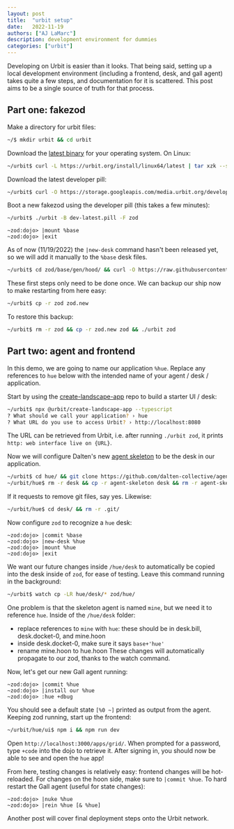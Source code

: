 ```yaml
---
layout: post
title:  "urbit setup"
date:   2022-11-19
authors: ["AJ LaMarc"]
description: development environment for dummies
categories: ["urbit"]
---
```


Developing on Urbit is easier than it looks.  That being said, setting up a local development environment (including a frontend, desk, and gall agent) takes quite a few steps, and documentation for it is scattered.  This post aims to be a single source of truth for that process.

## Part one: fakezod

Make a directory for urbit files:
```bash
~/$ mkdir urbit && cd urbit
```
Download the [latest binary](https://urbit.org/getting-started/cli) for your operating system.  On Linux:
```bash
~/urbit$ curl -L https://urbit.org/install/linux64/latest | tar xzk --strip=1 && ./urbit
```
Download the latest developer pill:
```bash
~/urbit$ curl -O https://storage.googleapis.com/media.urbit.org/developers/dev-latest.pill
```
Boot a new fakezod using the developer pill (this takes a few minutes):
```bash
~/urbit$ ./urbit -B dev-latest.pill -F zod
```
```hoon
~zod:dojo> |mount %base
~zod:dojo> |exit
```
As of now (11/19/2022) the `|new-desk` command hasn't been released yet, so we will add it manually to the `%base` desk files.
```bash
~/urbit$ cd zod/base/gen/hood/ && curl -O https://raw.githubusercontent.com/urbit/urbit/bad5013c8a008ccf37761fbff63e4b04c4fca95b/pkg/arvo/gen/hood/new-desk.hoon
```
These first steps only need to be done once.  We can backup our ship now to make restarting from here easy:
```bash
~/urbit$ cp -r zod zod.new
```
To restore this backup:
```bash
~/urbit$ rm -r zod && cp -r zod.new zod && ./urbit zod
```

## Part two: agent and frontend

In this demo, we are going to name our application `%hue`.  Replace any references to `hue` below with the intended name of your agent / desk / application.

Start by using the [create-landscape-app](https://github.com/urbit/create-landscape-app) repo to build a starter UI / desk:
```bash
~/urbit$ npx @urbit/create-landscape-app --typescript
? What should we call your application? › hue
? What URL do you use to access Urbit? › http://localhost:8080
```
The URL can be retrieved from Urbit, i.e. after running `./urbit zod`, it prints `http: web interface live on {URL}`.

Now we will configure Dalten's new [agent skeleton](https://github.com/dalten-collective/agent-skeleton) to be the desk in our application.
```bash
~/urbit$ cd hue/ && git clone https://github.com/dalten-collective/agent-skeleton.git
~/urbit/hue$ rm -r desk && cp -r agent-skeleton desk && rm -r agent-skeleton
```
If it requests to remove git files, say yes.  Likewise:
```bash
~/urbit/hue$ cd desk/ && rm -r .git/
```
Now configure `zod` to recognize a `hue` desk:
```hoon
~zod:dojo> |commit %base
~zod:dojo> |new-desk %hue
~zod:dojo> |mount %hue
~zod:dojo> |exit
```
We want our future changes inside `/hue/desk` to automatically be copied into the desk inside of `zod`, for ease of testing.  Leave this command running in the background:
```bash
~/urbit$ watch cp -LR hue/desk/* zod/hue/
```
One problem is that the skeleton agent is named `mine`, but we need it to reference `hue`.  Inside of the `/hue/desk` folder:
- replace references to `mine` with `hue`: these should be in desk.bill, desk.docket-0, and mine.hoon
- inside desk.docket-0, make sure it says `base+'hue'`
- rename mine.hoon to hue.hoon
These changes will automatically propagate to our zod, thanks to the watch command.

Now, let's get our new Gall agent running:
```hoon
~zod:dojo> |commit %hue
~zod:dojo> |install our %hue
~zod:dojo> :hue +dbug
```
You should see a default state `[%0 ~]` printed as output from the agent.  Keeping zod running, start up the frontend:
```bash
~/urbit/hue/ui$ npm i && npm run dev
```
Open `http://localhost:3000/apps/grid/`.  When prompted for a password, type `+code` into the dojo to retrieve it.  After signing in, you should now be able to see and open the `hue` app!

From here, testing changes is relatively easy: frontend changes will be hot-reloaded.  For changes on the hoon side, make sure to `|commit %hue`.  To hard restart the Gall agent (useful for state changes):
```hoon
~zod:dojo> |nuke %hue
~zod:dojo> |rein %hue [& %hue]
```

Another post will cover final deployment steps onto the Urbit network.